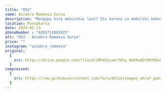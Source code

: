 ```yaml
---
title: "052"
name: Azzahra Romeesa Surya
description: "Mengapa kita mencintai laut? Itu karena ia memiliki kekuatan yang kuat untuk membuat kita memikirkan hal-hal yang kita sukai untuk dipikirkan"
location: Purwakarta
date: 2024-05-23
phoneNumber : "6285711082425"
alt: "052 - Azzahra Romeesa Surya"
price: ""
instagram: "azzahra_romeesa"
original:
  {
    src: https://drive.google.com/file/d/1MhXUjLwmrYbhy_Ne66adGtRKYKOu8GHG/view?usp=sharing,
  }
compressed:
  {
    src: https://raw.githubusercontent.com/farizdotid/images_ekraf_pwk/main/purwarupa/compressed/052_azzahra.jpg,
  }
---
```

